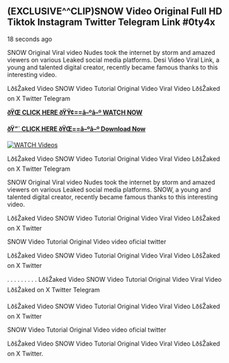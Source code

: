 ## (EXCLUSIVE^^CLIP)SNOW Video Original Full HD Tiktok Instagram Twitter Telegram Link #0ty4x

18 seconds ago

SNOW Original Viral video Nudes took the internet by storm and amazed viewers on various Leaked social media platforms. Desi Video Viral Link, a young and talented digital creator, recently became famous thanks to this interesting video.

LðšŽaked Video SNOW Video Tutorial Original Video Viral Video LðšŽaked on X Twitter Telegram

**[ðŸŒ CLICK HERE ðŸŸ¢==â–ºâ–º WATCH NOW](https://clips-mediaa.blogspot.com/2025/02/video-viral-download.html)**

**[ðŸ”´ CLICK HERE ðŸŒ==â–ºâ–º Download Now](https://clips-mediaa.blogspot.com/2025/02/video-viral-download.html)**

[![WATCH Videos](https://i.imgur.com/dJHk4Zq.gif)](https://clips-mediaa.blogspot.com/2025/02/video-viral-download.html)

LðšŽaked Video SNOW Video Tutorial Original Video Viral Video LðšŽaked on X Twitter Telegram

SNOW Original Viral video Nudes took the internet by storm and amazed viewers on various Leaked social media platforms. SNOW, a young and talented digital creator, recently became famous thanks to this interesting video.

LðšŽaked Video SNOW Video Tutorial Original Video Viral Video LðšŽaked on X Twitter

SNOW Video Tutorial Original Video video oficial twitter

LðšŽaked Video SNOW Video Tutorial Original Video Viral Video LðšŽaked on X Twitter

. . . . . . . . . LðšŽaked Video SNOW Video Tutorial Original Video Viral Video LðšŽaked on X Twitter Telegram

LðšŽaked Video SNOW Video Tutorial Original Video Viral Video LðšŽaked on X Twitter

SNOW Video Tutorial Original Video video oficial twitter

LðšŽaked Video SNOW Video Tutorial Original Video Viral Video LðšŽaked on X Twitter.